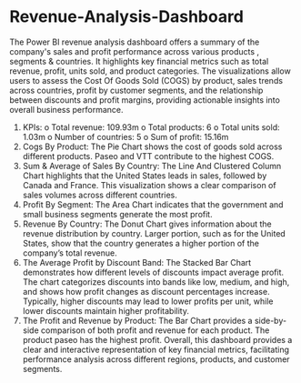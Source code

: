 # Revenue-Analysis-Dashboard

The Power BI revenue analysis dashboard offers a summary of the company's sales and profit performance across various products , segments & countries. It highlights key financial metrics such as total revenue, profit, units sold, and product categories. 
The visualizations allow users to assess the Cost Of Goods Sold (COGS) by product, sales trends across countries, profit by customer segments, and the relationship between discounts and profit margins, providing actionable insights into overall business performance.
1.	KPIs:
o	Total revenue: 109.93m
o	Total products: 6
o	Total units sold: 1.03m
o	Number of countries: 5
o	Sum of profit: 15.16m
2.	Cogs By Product: The Pie Chart shows the cost of goods sold across different products.  Paseo and VTT contribute to the highest COGS. 
3.	Sum & Average of Sales By Country: The Line And Clustered Column Chart highlights that the United States leads in sales, followed by Canada and France. This visualization shows a clear comparison of sales volumes across different countries.
4.	Profit By Segment: The Area Chart indicates that the government and small business segments generate the most profit.
5.	Revenue By Country: The Donut Chart gives information about the revenue distribution by country. Larger portion, such as for the United States, show that the country generates a higher portion of the company’s total revenue.
6.	The Average Profit by Discount Band:  The Stacked Bar Chart demonstrates how different levels of discounts impact average profit. The chart categorizes discounts into bands like low, medium, and high, and shows how profit changes as discount percentages increase. Typically, higher discounts may lead to lower profits per unit, while lower discounts maintain higher profitability.
7.	The Profit and Revenue by Product: The Bar Chart provides a side-by-side comparison of both profit and revenue for each product. The product paseo has the highest profit.
Overall, this dashboard provides a clear and interactive representation of key financial metrics, facilitating performance analysis across different regions, products, and customer segments.
